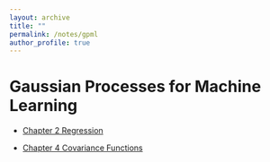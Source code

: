 ```yaml
---
layout: archive
title: ""
permalink: /notes/gpml
author_profile: true
---
```



# Gaussian Processes for Machine Learning

+ [Chapter 2 Regression](https://yilunkuang.github.io/files/gpml/gpml_chap2.pdf)

+ [Chapter 4 Covariance Functions](https://yilunkuang.github.io/files/gpml/gpml_chap4.pdf)

